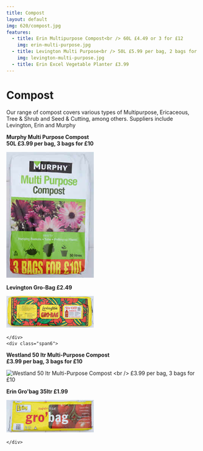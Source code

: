 ```yaml
---
title: Compost
layout: default
img: 620/compost.jpg
features:
  - title: Erin Multipurpose Compost<br /> 60L £4.49 or 3 for £12
    img: erin-multi-purpose.jpg
  - title: Levington Multi Purpose<br /> 50L £5.99 per bag, 2 bags for £10
    img: levington-multi-purpose.jpg
  - title: Erin Excel Vegetable Planter £3.99
---
```


# Compost

Our range of compost covers various types of Multipurpose, Ericaceous,
Tree & Shrub and Seed & Cutting, among others. Suppliers include
Levington, Erin and Murphy

<div class="row-fluid space-img">
    <div class="span6">

<p><b>Murphy Multi Purpose Compost<br />
50L &pound;3.99 per bag, 3 bags for &pound;10</b></p>

<p><img alt="Murphy Multi Purpose Compost" src="img/murphys.jpg" /></p>

<p><b>Levington Gro-Bag £2.49</b></p>

<p><img alt="Levington Gro-Bag" src="img/levington-grobag.jpg" /></p>

    </div>
    <div class="span6">

<p><b>Westland 50 ltr Multi-Purpose Compost <br /> £3.99 per bag, 3 bags for £10</b></p>

<p><img alt=" Westland 50 ltr Multi-Purpose Compost <br /> £3.99 per bag, 3 bags for £10" src="img/westlands.jpg" /></p>

<p><b>Erin Gro'bag 35ltr £1.99</b></p>

<p><img alt="Erin Gro'bag 35ltr £1.99" src="img/erin-grobag.jpg" /></p>


    </div>
</div>
